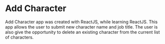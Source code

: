 # Add Character
Add Character app was created with ReactJS, while learning ReactJS.
This app allows the user to submit new character name and job title. The user is also give the opportunity to delete an existing character from the current list of characters.